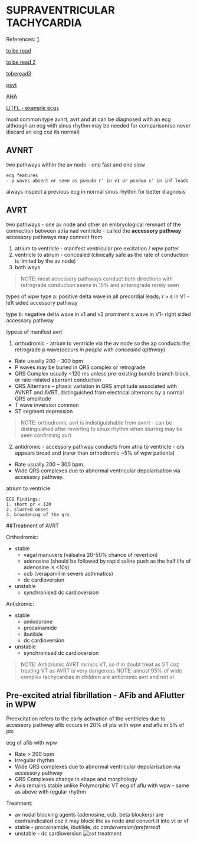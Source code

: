 # SUPRAVENTRICULAR TACHYCARDIA

References:
[1](https://www.ncbi.nlm.nih.gov/pmc/articles/PMC6964177/)

[to be read](https://www.ncbi.nlm.nih.gov/books/NBK441972/)

[to be read 2](https://www.ncbi.nlm.nih.gov/pmc/articles/PMC4295736/)

[toberead3](https://www.ncbi.nlm.nih.gov/pmc/articles/PMC6964177/)

[psvt](https://www.ncbi.nlm.nih.gov/books/NBK507699/)

[AHA](https://www.ahajournals.org/doi/full/10.1161/cir.0000000000000311)

[LITFL - example ecgs](https://litfl.com/pre-excitation-syndromes-ecg-library/)

most common type avnrt, avrt and at
can be diagnosed with an ecg although an ecg with sinus rhythm may be needed for comparison(so never discard an ecg coz its normal)

## AVNRT
two pathways within the av node - one fast and one slow 
```
ecg features 
- p waves absent or seen as pseudo r' in v1 or pseduo s' in inf leads 
```
always inspect a previous ecg in normal sinus rhythm for better diagnosis

## AVRT
two pathways - one av node and other an embryological remnant of the connection between atria nad ventricle - called the **accessory pathway**
accessory pathways may connect from 
1. atrium to ventricle - manifest ventricular pre excitation / wpw patter
2. ventricle to atrium - concealed (clinically safe as the rate of conduction is limited by the av node)
3. both ways 

> NOTE: most accessory pathways conduct both directions with retrograde conduction seens in 15% and anterograde rarely seen

types of wpw
type a: positive delta wave in all precordial leads; r > s in V1 - left sided accessory pathway

type b: negative delta wave in v1 and v2 prominent s wave in V1- right sided accessory pathway

typess of manifest avrt
1. orthodromic - atrium to ventricle via the av node so the ap conducts the retrograde p wave(*occurs in people with concealed apthway*)
  * Rate usually 200 – 300 bpm
  * P waves may be buried in QRS complex or retrograde
  * QRS Complex usually <120 ms unless pre-existing bundle branch block, or rate-related aberrant conduction
  * QRS Alternans – phasic variation in QRS amplitude associated with AVNRT and AVRT, distinguished from electrical alternans by a normal QRS amplitude
  * T wave inversion common
  * ST segment depression 
> NOTE: orthodromic avrt is indistiguishable from avnrt - can be distinguished after reverting to sinux rhythm when slurring may be seen confirming avrt

2. antidromic - accessory pathway conducts from atria to ventricle - qrs appears broad and (rarer than orthodromic ~5% of wpw patients)
  * Rate usually 200 – 300 bpm.
  * Wide QRS complexes due to abnormal ventricular depolarisation via accessory pathway.

atrium to ventricle: 
``` 
ECG Findings:
1. short pr < 120
2. slurred onset 
3. broadening of the qrs 
```

##Treatment of AVRT

Orthodromic:
* stable 
  * vagal manuvers (valsalva 20-50% chance of revertion)
  * adenosine (should be followed by rapid saline push as the half life of adenosine is <10s)
  * ccb (verapamil in severe asthmatics)
  * dc cardioversion
* unstable 
  * synchronised dc cardioversion
  
Antidromic:
* stable 
  * amiodarone 
  * procainamide 
  * ibutilide 
  * dc cardioversion
* unstable 
  * synchronised dc cardioversion
> NOTE: Antidromic AVRT mimics VT, so if in doubt treat as VT coz treating VT as AVRT is very dangerous 
> NOTE: almost 95% of wide complex tachycardias in children are antidromic avrt and not vt 

## Pre-excited atrial fibrillation - AFib and AFlutter in WPW
Preexcitation refers to the early activation of the ventricles due to accessory pathway
afib occurs in 20% of pts with wpw and aflu in 5% of pts 

ecg of afib with wpw
* Rate > 200 bpm
* Irregular rhythm
* Wide QRS complexes due to abnormal ventricular depolarisation via accessory pathway
* QRS Complexes change in shape and morphology
* Axis remains stable unlike Polymorphic VT
ecg of aflu with wpw - same as above with regular rhythm
 
Treatment: 
* av nodal blocking agents  (adenosine, ccb, beta blockers) are contraindicated coz it may block the av node and convert it into vt or vf
* stable - procainamide, ibutilide, *dc cardioversion(preferred)*
* unstable - dc cardioversion
![svt treatment](./svt2.jpg)

